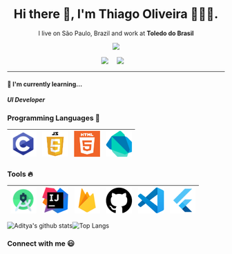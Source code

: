 <h1 align='center'> Hi there 👋, I'm Thiago Oliveira 👋🙋‍♂️. </h1>

<p align='center'>
 I live on São Paulo, Brazil and work at <b>Toledo do Brasil</b> 
</p>

<p align='center'>
  <a href="#"><img src="https://visitor-badge.glitch.me/badge?page_id=StefanyVasc.StefanyVasc??style=for-the-badge&logo=appveyor"></a>
</p>


<p align='center'>
  <a href="https://www.linkedin.com/in/thiago-oliveira-5b86b8140/"><img src="https://img.shields.io/badge/linkedin-%230077B5.svg?&style=for-the-badge&logo=linkedin&logoColor=white" /></a>&nbsp;&nbsp;&nbsp;&nbsp;
  <a blank href="mailto:thiagorst.oliveira@gmail.com?subject=Olá%20Thiago" target="_blank"><img src="https://img.shields.io/badge/gmail-%23D14836.svg?&style=for-the-badge&logo=gmail&logoColor=white" /></a>&nbsp;&nbsp;&nbsp;&nbsp;

</p>


<hr>

<h4>🌱 I'm currently learning...</h4>

<h5>UI Developer</h5>

### Programming Languages  :rocket:
|<img src="https://github.com/Thiagorost/ThiagoRost/blob/main/images/Programming_languages/c.png" width=60> | <img src="https://github.com/Thiagorost/ThiagoRost/blob/main/images/Programming_languages/javascript.png" width=60> | <img src="https://github.com/Thiagorost/ThiagoRost/blob/main/images/Programming_languages/logo-html-5.png" width=60> |<img src="https://github.com/Thiagorost/ThiagoRost/blob/main/images/Programming_languages/dart.png" width=60> |
|:---:|:---:|:---:|:---:|


### Tools :fire:
|<img src="https://github.com/Thiagorost/ThiagoRost/blob/main/images/tools/1200px-Android_Studio_icon.svg.png" width=60>| <img src="https://github.com/Thiagorost/ThiagoRost/blob/main/images/tools/intellij-idea_logo_300x300.png" width=60>|   <img src="https://github.com/Thiagorost/ThiagoRost/blob/main/images/tools/firebase.png" width=60> | <img src="https://github.com/Thiagorost/ThiagoRost/blob/main/images/tools/25231.svg" width=60> |<img src="https://github.com/Thiagorost/ThiagoRost/blob/main/images/tools/logo-stable.png" width=60> |<img src="https://github.com/Thiagorost/ThiagoRost/blob/main/images/tools/flutter.png" width=60> |
|:---:|:---:|:---:|:---:|:---:|:---:|

![Aditya's github stats](https://github-readme-stats.vercel.app/api?username=Thiagorost)![Top Langs](https://github-readme-stats.vercel.app/api/top-langs/?username=Thiagorost=compact)


### Connect with me :smiley:




